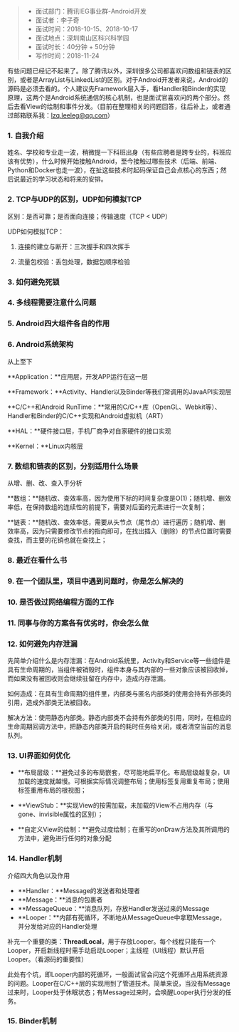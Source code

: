 > * 面试部门：腾讯IEG事业群-Android开发
> * 面试者：李子奇
> * 面试时间：2018-10-15、2018-10-17
> * 面试地点：深圳南山区科兴科学园
> * 面试时长：40分钟 + 50分钟
> * 写作时间：2018-11-24

有些问题已经记不起来了。除了腾讯以外，深圳很多公司都喜欢问数组和链表的区别，或者是ArrayList与LinkedList的区别。对于Android开发者来说，Android的源码是必须去看的。个人建议先Framework层入手，看Handler和Binder的实现原理，这两个是Android系统通信的核心机制，也是面试官喜欢问的两个部分。然后去看View的绘制和事件分发。（目前在整理相关的问题回答，往后补上，或者通过邮箱联系我：lzq.leeleg@qq.com）
### 1. 自我介绍
姓名、学校和专业走一波，稍微提一下科班出身（有些应聘者是跨专业的，科班应该有优势），什么时候开始接触Android，至今接触过哪些技术（后端、前端、Python和Docker也走一波），在扯这些技术时起码保证自己会点核心的东西；然后说最近的学习状态和将来的安排。
### 2. TCP与UDP的区别，UDP如何模拟TCP
区别：是否可靠；是否面向连接；传输速度（TCP < UDP）

UDP如何模拟TCP：
1. 连接的建立与断开：三次握手和四次挥手

2. 流量包校验：丢包处理，数据包顺序检验
### 3. 如何避免死锁
### 4. 多线程需要注意什么问题
### 5. Android四大组件各自的作用
### 6. Android系统架构
从上至下

**Application：**应用层，开发APP运行在这一层

**Framework：**Activity、Handler以及Binder等我们常调用的JavaAPI实现层

**C/C++和Android RunTime：**常用的C/C++库（OpenGL、Webkit等）、Handler和Binder的C/C++实现和Android虚拟机（ART）

**HAL：**硬件接口层，手机厂商争对自家硬件的接口实现

**Kernel：**Linux内核层
### 7. 数组和链表的区别，分别适用什么场景
从增、删、改、查入手分析

**数组：**随机改、查效率高，因为使用下标的时间复杂度是O(1)；随机增、删效率低，在保持数组的连续性的前提下，需要对后面的元素进行一次复制；

**链表：**随机改、查效率低，需要从头节点（尾节点）进行遍历；随机增、删效率高，因为只需要修改节点的指向即可，在找出插入（删除）的节点位置时需要查找，而主要的花销也就在查找上；
### 8. 最近在看什么书
### 9. 在一个团队里，项目中遇到问题时，你是怎么解决的
### 10. 是否做过网络编程方面的工作
### 11. 同事与你的方案各有优劣时，你会怎么做
### 12. 如何避免内存泄漏
先简单介绍什么是内存泄漏：在Android系统里，Activity和Service等一些组件是具有生命周期的，当组件被销毁时，组件本身与其内部的一些对象应该被回收掉，而如果没有被回收则会继续驻留在内存中，造成内存泄漏。

如何造成：在具有生命周期的组件里，内部类与匿名内部类的使用会持有外部类的引用，造成外部类无法被回收。

解决方法：使用静态内部类。静态内部类不会持有外部类的引用，同时，在相应的生命周期回调方法中，把静态内部类开启的耗时任务给关闭，或者清空当前的消息队列。
### 13. UI界面如何优化
- **布局层级：**避免过多的布局嵌套，尽可能地扁平化。布局层级越复杂，UI加载的速度就越慢。可根据实际情况调整布局；使用<include />标签复用重复布局；使用<merge />标签重用布局的根视图；

- **ViewStub：**实现View的按需加载，未加载的View不占用内存（与gone、invisible属性的区别）；

- **自定义View的绘制：**避免过度绘制；在重写的onDraw方法及其所调用的方法中，避免进行任何的对象分配
### 14. Handler机制
介绍四大角色以及作用
- **Handler：**Message的发送者和处理者
- **Message：**消息的包裹者
- **MessageQueue：**消息队列，存放Handler发送过来的Message
- **Looper：**内部有死循环，不断地从MessageQueue中拿取Message，并分发给对应的Handler处理

补充一个重要的类：**ThreadLocal**，用于存放Looper。每个线程只能有一个Looper，开启新线程时需手动启动Looper；主线程（UI线程）默认开启Looper。（看源码的重要性）

此处有个坑，即Looper内部的死循环，一般面试官会问这个死循环占用系统资源的问题。Looper在C/C++层的实现用到了管道技术。简单来说，当没有Message过来时，Looper处于休眠状态；有Message过来时，会唤醒Looper执行分发的任务。
### 15. Binder机制